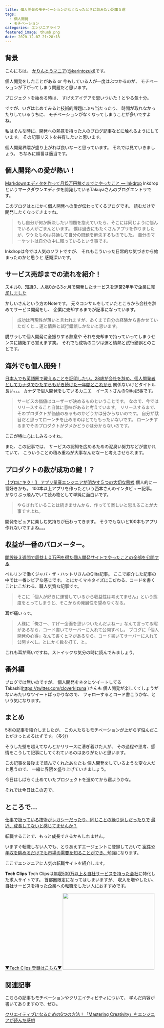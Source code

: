 ```yaml
---
title: 個人開発のモチベーションがなくなったときに読みたい記事５選
tags:
  - 個人開発
  - モチベーション
categories: エンジニアライフ
featured_image: thumb.png
date: 2020-12-07 21:28:18
---
```



## 背景
こんにちは。 [かりんとうマニア(@karintozuki)](https://twitter.com/karintozuki)です。  

個人開発をしたことがある or 今もしている人が一度はぶつかるのが、
モチベーションが下がってしまう問題だと思います。

<!-- more -->
プロジェクトを始める時は、
すげえアイデアを思いついた！とやる気十分。

ですが、いざはじめてみると技術的課題にぶち当たったり、
時間が取れなかったりしているうちに、
モチベーションがなくなってしまうことが多いですよね。

私はそんな時に、開発への熱意を持った人のブログ記事などに触れるようにしています。
その記事リストを共有したいと思います。

個人開発界隈が盛り上がれば良いなーと思っています。
それでは見ていきましょう。
ちなみに順番は適当です。

## 個人開発への愛が熱い！
[Markdownエディタを作って月15万円稼ぐまでにやったこと — Inkdrop](https://blog.craftz.dog/how-i-built-a-markdown-editor-earning-1300-mo-profit-inkdrop-c6691eca7091 )
Inkdropというマークダウンエディタを開発しているTakuyaさんのブログエントリです。

このブログはとにかく個人開発への愛が伝わってくるブログです。
読むだけで開発したくなってきますね。

> もし自分が何か解決したい問題を抱えていたら、そこには同じように悩んでいる人がごまんといます。
> 僕は過去にもたくさんアプリを作りましたが、ウケたものは共通して自分の問題を解決するものでした。
> 自分のマーケットは自分の中に眠っているという事です。

Inkdropは今では人気のソフトですが、
それもこういった日常的な気づきから始まったのかと思うと
感慨深いです。

## サービス売却までの流れを紹介！
[スキル0、知識0、人脈0から3ヶ月で開発したサービスを運営2年半で企業に売却しました](https://note.com/rubys8arks/n/n0b6e0dae6f07 )

かしいさんという方のNoteです。
元々コンサルをしていたところから会社を辞めてサービス開発をし、
企業に売却するまでが記事になっています。

> 成功は再現性が薄いと言われますが、あくまで自分の経験から書かせていただくと…
> 運と情熱と試行錯誤しかないと思います。

脱サラして個人開発に全振りする熱意や
それを売却まで持っていってしまうセンスに嫉妬すら覚えます笑。
それでも成功のコツは運と情熱と試行錯誤とのことです。


## 海外でも個人開発！
[日本人でも英語圏で戦えることを証明したい。28歳が会社を辞め、個人開発者としてカナダでひたすらもがき続けた一年間とこれから](https://qiita.com/kanye__east/items/6ce521d08ca3a870b73e )
関係ないけどタイトル長い。。。
カナダで個人開発をしているカニエ　イーストさんのQiita記事です。

> サービスの価値はユーザーが決めるものということです。
> なので、今ではリリースすること自体に意味があると考えています。
> リリースするまで、そのプロダクトが価値のあるものかどうかは分からないのです。
> 自分が駄目だと思ってローンチを止めるのはとてももったいないです。
> ローンチするまでそのプロダクトがダメかどうかは分からないのです。

ここが特に心にしみるっすね。

また、この記事では、
サービスの認知を広めるための泥臭い努力などが書かれていて、
こういうことの積み重ねが大事なんだなーと考えさせられます。


## プロダクトの数が成功の鍵！？
[【プロにキク！】 アプリ量産エンジニアが明かす５つの大切な思考](https://persol-tech-s.co.jp/i-engineer/human/nishimoto )
個人的に一番好きかも。
100本以上アプリを作ったという西本さんのインタビュー記事。
かなりぶっ飛んでいて読み物として単純に面白いです。

> やらされていることは続きませんから、作ってて楽しいと思えることが大事ですよね。

開発をピュアに楽しむ気持ちが伝わってきます。
そうでもないと100本もアプリ作れないですよね。。。

## 収益が一番のバロメーター。
[開設後３週間で収益１０万円を得た個人開発サイトでやったことの全部を公開する](https://qiita.com/jabba/items/1a49e860a09a613b09d4 )

ベルリンで働くジャバ・ザ・ハットリさんのQiita記事。
ここで紹介した記事の中では一番シビアな感じです。
とにかくマネタイズにこだわる、コードを書くことにこだわる、職人気質な記事です。

> そこに「個人が好きに運営しているから収益性は考えてません」という態度をとってしまうと、そこからの発展性を望めなくなる。

耳が痛いっす。

> 人様に「俺さー、すげー企画を思いついたんだよねー」なんて言ってる暇があるなら、コード書いてサーバーに入れて公開すべし。
> ブログに「個人開発の心得」なんて書くヒマがあるなら、コード書いてサーバーに入れて公開すべし。とにかく数を打て、と。

これも耳が痛いですね。ストイックな気分の時に読んでみましょう。


## 番外編
ブログでは無いのですが、
個人開発をネタにツイートしてるTakashi(https://twitter.com/cloverkizuna )さんも
個人開発が楽しくてしょうがないみたいなツイートばっかりなので、
フォローするとコード書こうかな、という気になります。


## まとめ
5本の記事を紹介しましたが、
この人たちもモチベーションが上がらず悩んだことがきっとあるはずです。（多分）

そうした壁を超えてなんとかリリースに漕ぎ着けた人が、
その過程や思考、感情をこうして記事にしてくれているのはありがたいと思います。

この記事を最後まで読んでくれたあなたも
個人開発をしているような変な人だと思うので、
一緒に界隈を盛り上げていきましょう。

今日はしばらく止めていたプロジェクトを進めてから寝ようかな。

それでは今日はこの辺で。

## ところで...
<u>仕事で扱っている技術がレガシーだったり、同じことの繰り返しだったりで</u>
<u>最近、成長してないと感じてませんか？</u>

転職することで、もっと成長できるかもしれません。

いますぐ転職しない人でも、とりあえずエージェントに登録しておいて
<u>案件や年収を眺めるだけでも市場の需要を知ることができ、</u>勉強になります。

ここでエンジニアに人気の転職サイトを紹介します。

**Tech Clips**
Tech Clipsは<u>年収500万以上＆自社サービスを持った会社</u>に特化した求人サイトです。
首都圏限定になってはしまいますが、
収入を増やしたい、自社サービスを持った企業への転職をしたい人におすすめです。

[▼Tech Clips 登録はこちら▼](https://px.a8.net/svt/ejp?a8mat=3H3JXF+DE94S2+3SWM+61Z81)
<a href="https://px.a8.net/svt/ejp?a8mat=3H3JXF+DE94S2+3SWM+61Z81" rel="nofollow">
<img border="0" width="300" height="250" alt="" src="https://www20.a8.net/svt/bgt?aid=210117795810&wid=001&eno=01&mid=s00000017743001017000&mc=1"></a>
<img border="0" width="1" height="1" src="https://www12.a8.net/0.gif?a8mat=3H3JXF+DE94S2+3SWM+61Z81" alt="">


## 関連記事
こちらの記事もモチベーションやクリエイティビティについて、
学んだ内容が書いてありますので、ぜひ。  

[クリエイティブになるための6つの方法！「Mastering Creativity」をエンジニアが読んだ感想](/2020/09/2020-0920-creativity/)